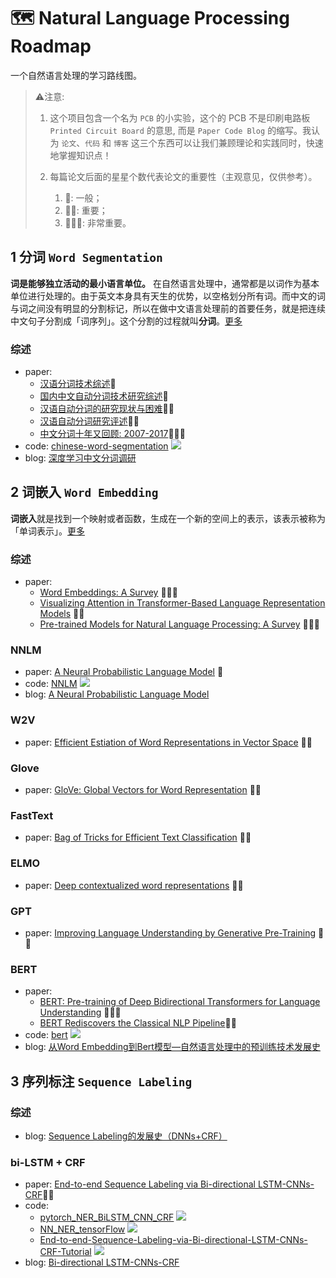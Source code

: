 # 🗺️ Natural Language Processing Roadmap

一个自然语言处理的学习路线图。

> ⚠️注意:
> 
> 1. 这个项目包含一个名为 `PCB` 的小实验，这个的 PCB 不是印刷电路板 `Printed Circuit Board` 的意思, 而是 `Paper Code Blog` 的缩写。我认为 `论文`、`代码` 和 `博客` 这三个东西可以让我们兼顾理论和实践同时，快速地掌握知识点！
> 
> 2. 每篇论文后面的星星个数代表论文的重要性（主观意见，仅供参考）。
>     1. 🌟: 一般；
>     2. 🌟🌟: 重要；
>     3. 🌟🌟🌟: 非常重要。

## 1 分词 `Word Segmentation`

**词是能够独立活动的最小语言单位。** 在自然语言处理中，通常都是以词作为基本单位进行处理的。由于英文本身具有天生的优势，以空格划分所有词。而中文的词与词之间没有明显的分割标记，所以在做中文语言处理前的首要任务，就是把连续中文句子分割成「词序列」。这个分割的过程就叫**分词**。[更多](https://www.v2ai.cn/nlp/2018/04/26/NLP-4.html)

### 综述

- paper:
  - [汉语分词技术综述](http://www.lis.ac.cn/CN/article/downloadArticleFile.do?attachType=PDF&id=9402)🌟
  - [国内中文自动分词技术研究综述](http://www.lis.ac.cn/CN/article/downloadArticleFile.do?attachType=PDF&id=11361)🌟
  - [汉语自动分词的研究现状与困难](http://sourcedb.ict.cas.cn/cn/ictthesis/200907/P020090722605434114544.pdf)🌟🌟
  - [汉语自动分词研究评述](http://59.108.48.5/course/mining/12-13spring/%E5%8F%82%E8%80%83%E6%96%87%E7%8C%AE/02-01%E6%B1%89%E8%AF%AD%E8%87%AA%E5%8A%A8%E5%88%86%E8%AF%8D%E7%A0%94%E7%A9%B6%E8%AF%84%E8%BF%B0.pdf)🌟🌟
  - [中文分词十年又回顾: 2007-2017](https://arxiv.org/pdf/1901.06079.pdf)🌟🌟🌟
- code: [chinese-word-segmentation](https://github.com/Ailln/chinese-word-segmentation) ![](https://img.shields.io/github/stars/Ailln/chinese-word-segmentation.svg)
- blog: [深度学习中文分词调研](http://www.hankcs.com/nlp/segment/depth-learning-chinese-word-segmentation-survey.html)

## 2 词嵌入 `Word Embedding`

**词嵌入**就是找到一个映射或者函数，生成在一个新的空间上的表示，该表示被称为「单词表示」。[更多](https://www.v2ai.cn/2018/08/27/nature-language-processing/1-word-embedding/)

### 综述

- paper: 
  - [Word Embeddings: A Survey](https://arxiv.org/pdf/1901.09069.pdf) 🌟🌟🌟
  - [Visualizing Attention in Transformer-Based Language Representation Models](https://arxiv.org/pdf/1904.02679.pdf) 🌟🌟
  - [Pre-trained Models for Natural Language Processing: A Survey](https://arxiv.org/pdf/2003.08271.pdf) 🌟🌟🌟

### NNLM

- paper: [A Neural Probabilistic Language Model](http://www.jmlr.org/papers/volume3/bengio03a/bengio03a.pdf) 🌟
- code: [NNLM](https://github.com/FuYanzhe2/NNLM) ![](https://img.shields.io/github/stars/FuYanzhe2/NNLM.svg)
- blog: [A Neural Probabilistic Language Model](https://zhuanlan.zhihu.com/p/21240807)

### W2V

- paper: [Efficient Estiation of Word Representations in Vector Space](https://arxiv.org/abs/1301.3781) 🌟🌟

### Glove

- paper: [GloVe: Global Vectors for Word Representation](https://nlp.stanford.edu/pubs/glove.pdf) 🌟🌟

### FastText

- paper: [Bag of Tricks for Efficient Text Classification](https://arxiv.org/pdf/1607.01759.pdf) 🌟🌟

### ELMO

- paper: [Deep contextualized word representations](https://arxiv.org/pdf/1802.05365.pdf) 🌟🌟

### GPT

- paper: [Improving Language Understanding by Generative Pre-Training](https://s3-us-west-2.amazonaws.com/openai-assets/research-covers/language-unsupervised/language_understanding_paper.pdf) 🌟🌟

### BERT

- paper:
  - [BERT: Pre-training of Deep Bidirectional Transformers for Language Understanding](https://arxiv.org/pdf/1810.04805.pdf) 🌟🌟🌟
  - [BERT Rediscovers the Classical NLP Pipeline](https://arxiv.org/pdf/1905.05950.pdf)🌟🌟
- code: [bert](https://github.com/google-research/bert) ![](https://img.shields.io/github/stars/google-research/bert.svg)
- blog: [从Word Embedding到Bert模型—自然语言处理中的预训练技术发展史](https://zhuanlan.zhihu.com/p/49271699)


## 3 序列标注 `Sequence Labeling`

### 综述

- blog: [Sequence Labeling的发展史（DNNs+CRF）](https://zhuanlan.zhihu.com/p/34828874)

### bi-LSTM + CRF

- paper: [End-to-end Sequence Labeling via Bi-directional LSTM-CNNs-CRF](https://www.aclweb.org/anthology/P16-1101)🌟🌟
- code:
  - [pytorch_NER_BiLSTM_CNN_CRF](https://github.com/bamtercelboo/pytorch_NER_BiLSTM_CNN_CRF) ![](https://img.shields.io/github/stars/bamtercelboo/pytorch_NER_BiLSTM_CNN_CRF.svg)
  - [NN_NER_tensorFlow](https://github.com/LopezGG/NN_NER_tensorFlow) ![](https://img.shields.io/github/stars/LopezGG/NN_NER_tensorFlow.svg)
  - [End-to-end-Sequence-Labeling-via-Bi-directional-LSTM-CNNs-CRF-Tutorial](https://github.com/jayavardhanr/End-to-end-Sequence-Labeling-via-Bi-directional-LSTM-CNNs-CRF-Tutorial) ![](https://img.shields.io/github/stars/jayavardhanr/End-to-end-Sequence-Labeling-via-Bi-directional-LSTM-CNNs-CRF-Tutorial.svg)
- blog: [Bi-directional LSTM-CNNs-CRF](https://zhuanlan.zhihu.com/p/30791481)
